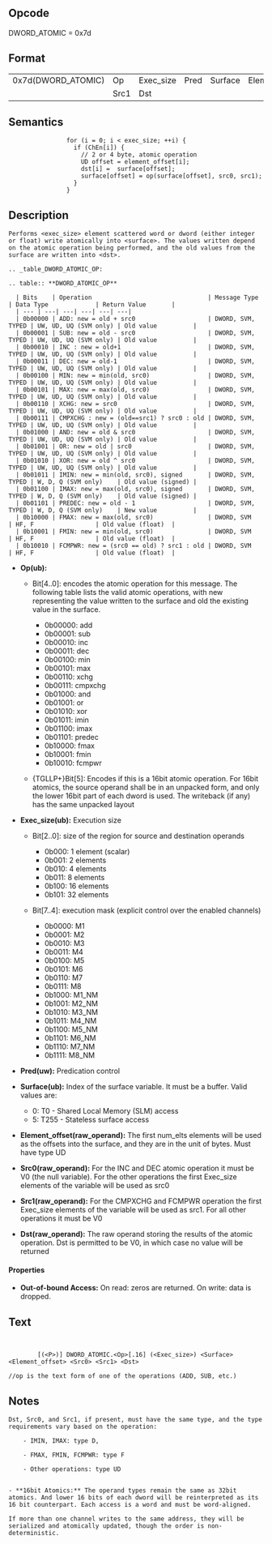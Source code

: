 <!---======================= begin_copyright_notice ============================

Copyright (C) 2020-2021 Intel Corporation

SPDX-License-Identifier: MIT

============================= end_copyright_notice ==========================-->

 

## Opcode

  DWORD_ATOMIC = 0x7d

## Format

| | | | | | | |
| --- | --- | --- | --- | --- | --- | --- |
| 0x7d(DWORD_ATOMIC) | Op   | Exec_size | Pred | Surface | Element_offset | Src0 |
|                    | Src1 | Dst       |      |         |                |      |


## Semantics




                    for (i = 0; i < exec_size; ++i) {
                      if (ChEn[i]) {
                        // 2 or 4 byte, atomic operation
                        UD offset = element_offset[i];
                        dst[i] =  surface[offset];
                        surface[offset] = op(surface[offset], src0, src1);
                      }
                    }

## Description


    Performs <exec_size> element scattered word or dword (either integer or float) write atomically into <surface>. The values written depend on the atomic operation being performed, and the old values from the surface are written into <dst>.

    .. _table_DWORD_ATOMIC_OP:

    .. table:: **DWORD_ATOMIC_OP**

      | Bits    | Operation                                | Message Type      | Data Type             | Return Value       |
      | --- | ---| ---| ---| ---| ---|
      | 0b00000 | ADD: new = old + src0                    | DWORD, SVM, TYPED | UW, UD, UQ (SVM only) | Old value          |
      | 0b00001 | SUB: new = old - src0                    | DWORD, SVM, TYPED | UW, UD, UQ (SVM only) | Old value          |
      | 0b00010 | INC : new = old+1                        | DWORD, SVM, TYPED | UW, UD, UQ (SVM only) | Old value          |
      | 0b00011 | DEC: new = old-1                         | DWORD, SVM, TYPED | UW, UD, UQ (SVM only) | Old value          |
      | 0b00100 | MIN: new = min(old, src0)                | DWORD, SVM, TYPED | UW, UD, UQ (SVM only) | Old value          |
      | 0b00101 | MAX: new = max(old, src0)                | DWORD, SVM, TYPED | UW, UD, UQ (SVM only) | Old value          |
      | 0b00110 | XCHG: new = src0                         | DWORD, SVM, TYPED | UW, UD, UQ (SVM only) | Old value          |
      | 0b00111 | CMPXCHG : new = (old==src1) ? src0 : old | DWORD, SVM, TYPED | UW, UD, UQ (SVM only) | Old value          |
      | 0b01000 | AND: new = old & src0                    | DWORD, SVM, TYPED | UW, UD, UQ (SVM only) | Old value          |
      | 0b01001 | OR: new = old | src0                     | DWORD, SVM, TYPED | UW, UD, UQ (SVM only) | Old value          |
      | 0b01010 | XOR: new = old ^ src0                    | DWORD, SVM, TYPED | UW, UD, UQ (SVM only) | Old value          |
      | 0b01011 | IMIN: new = min(old, src0), signed       | DWORD, SVM, TYPED | W, D, Q (SVM only)    | Old value (signed) |
      | 0b01100 | IMAX: new = max(old, src0), signed       | DWORD, SVM, TYPED | W, D, Q (SVM only)    | Old value (signed) |
      | 0b01101 | PREDEC: new = old - 1                    | DWORD, SVM, TYPED | W, D, Q (SVM only)    | New value          |
      | 0b10000 | FMAX: new = max(old, src0)               | DWORD, SVM        | HF, F                 | Old value (float)  |
      | 0b10001 | FMIN: new = min(old, src0)               | DWORD, SVM        | HF, F                 | Old value (float)  |
      | 0b10010 | FCMPWR: new = (src0 == old) ? src1 : old | DWORD, SVM        | HF, F                 | Old value (float)  |

- **Op(ub):** 
 
  - Bit[4..0]: encodes the atomic operation for this message. The following table lists the valid atomic operations, with new representing the value written to the surface and old the existing value in the surface.
 
    - 0b00000:  add 
    - 0b00001:  sub 
    - 0b00010:  inc 
    - 0b00011:  dec 
    - 0b00100:  min 
    - 0b00101:  max 
    - 0b00110:  xchg 
    - 0b00111:  cmpxchg 
    - 0b01000:  and 
    - 0b01001:  or 
    - 0b01010:  xor 
    - 0b01011:  imin 
    - 0b01100:  imax 
    - 0b01101:  predec 
    - 0b10000:  fmax 
    - 0b10001:  fmin 
    - 0b10010:  fcmpwr 
  - {TGLLP+}Bit[5]: Encodes if this is a 16bit atomic operation. For 16bit atomics, the source operand shall be in an unpacked form, and only the lower 16bit part of each dword is used. The writeback (if any) has the same unpacked layout

- **Exec_size(ub):** Execution size
 
  - Bit[2..0]: size of the region for source and destination operands
 
    - 0b000:  1 element (scalar) 
    - 0b001:  2 elements 
    - 0b010:  4 elements 
    - 0b011:  8 elements 
    - 0b100:  16 elements 
    - 0b101:  32 elements 
  - Bit[7..4]: execution mask (explicit control over the enabled channels)
 
    - 0b0000:  M1 
    - 0b0001:  M2 
    - 0b0010:  M3 
    - 0b0011:  M4 
    - 0b0100:  M5 
    - 0b0101:  M6 
    - 0b0110:  M7 
    - 0b0111:  M8 
    - 0b1000:  M1_NM 
    - 0b1001:  M2_NM 
    - 0b1010:  M3_NM 
    - 0b1011:  M4_NM 
    - 0b1100:  M5_NM 
    - 0b1101:  M6_NM 
    - 0b1110:  M7_NM 
    - 0b1111:  M8_NM
- **Pred(uw):** Predication control

- **Surface(ub):** Index of the surface variable. It must be a buffer. Valid values are:
 
  - 0: T0 - Shared Local Memory (SLM) access 
  - 5: T255 - Stateless surface access
- **Element_offset(raw_operand):** The first num_elts elements will be used as the offsets into the surface, and they are in the unit of bytes. Must have type UD

- **Src0(raw_operand):** For the INC and DEC atomic operation it must be V0 (the null variable). For the other operations the first Exec_size elements of the variable will be used as src0

- **Src1(raw_operand):** For the CMPXCHG and FCMPWR operation the first Exec_size elements of the variable will be used as src1. For all other operations it must be V0

- **Dst(raw_operand):** The raw operand storing the results of the atomic operation. Dst is permitted to be V0, in which case no value will be returned

#### Properties
- **Out-of-bound Access:** On read: zeros are returned. On write: data is dropped.


## Text
```
    

		[(<P>)] DWORD_ATOMIC.<Op>[.16] (<Exec_size>) <Surface> <Element_offset> <Src0> <Src1> <Dst>

//op is the text form of one of the operations (ADD, SUB, etc.)
```



## Notes



    Dst, Src0, and Src1, if present, must have the same type, and the type requirements vary based on the operation:

        - IMIN, IMAX: type D,

        - FMAX, FMIN, FCMPWR: type F

        - Other operations: type UD


    - **16bit Atomics:** The operand types remain the same as 32bit atomics. And lower 16 bits of each dword will be reinterpreted as its 16 bit counterpart. Each access is a word and must be word-aligned.

    If more than one channel writes to the same address, they will be serialized and atomically updated, though the order is non-deterministic.
